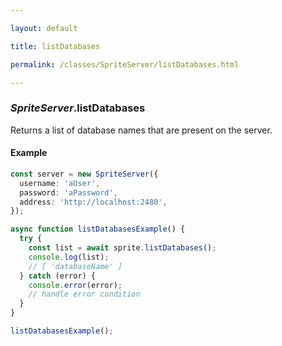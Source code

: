 ```yaml
---

layout: default

title: listDatabases

permalink: /classes/SpriteServer/listDatabases.html

---
```


### _SpriteServer_.listDatabases

Returns a list of database names that are present on the server.

#### Example

```ts
const server = new SpriteServer({
  username: 'aUser',
  password: 'aPassword',
  address: 'http://localhost:2480',
});

async function listDatabasesExample() {
  try {
    const list = await sprite.listDatabases();
    console.log(list);
    // [ 'databaseName' ]
  } catch (error) {
    console.error(error);
    // handle error condition
  }
}

listDatabasesExample();
```

